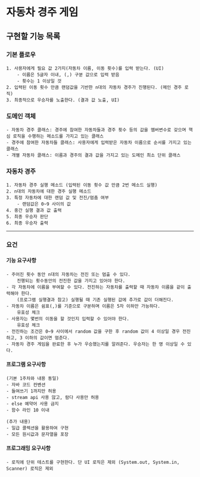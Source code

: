 # 자동차 경주 게임

## 구현할 기능 목록

### 기본 플로우
    1. 사용자에게 필요 값 2가지(자동차 이름, 이동 횟수)를 입력 받는다. (UI)
        - 이름은 5글자 이내, (,) 구분 값으로 입력 받음
        - 횟수는 1 이상일 것
    2. 입력된 이동 횟수 만큼 랜덤값을 기반한 n대의 자동차 경주가 진행된다. (메인 경주 로직)
    3. 최종적으로 우승자를 노출한다. (결과 값 노출, UI)

### 도메인 객체
    - 자동차 경주 클래스: 경주에 참여한 자동차들과 경주 횟수 등의 값을 멤버변수로 갖으며 핵심 로직을 수행하는 메소드를 가지고 있는 클래스
    - 경주에 참여한 자동차들 클래스: 사용자에게 입력받은 자동차 이름으로 순서를 가지고 있는 클래스
    - 개별 자동차 클래스: 이름과 경주의 결과 값을 가지고 있는 도메인 최소 단위 클래스

### 자동차 경주
    1. 자동차 경주 실행 메소드 (입력된 이동 횟수 값 만큼 2번 메소드 실행)
    2. n대의 자동차에 대한 경주 실행 메소드
    3. 특정 자동차에 대한 랜덤 값 및 전진/멈춤 여부
        - 랜덤값은 0~9 사이의 값
    4. 중간 실행 결과 값 출력
    5. 최종 우승자 판단
    6. 최종 우승자 출력
---

### 요건

#### 기능 요구사항
	- 주어진 횟수 동안 n대의 자동차는 전진 또는 멈출 수 있다.
		진행되는 횟수동안의 전진한 값을 가지고 있어야 한다.
	- 각 자동차에 이름을 부여할 수 있다. 전진하는 자동차를 출력할 때 자동차 이름을 같이 출력해야 한다.
		(프로그램 실행결과 참고) 실행될 때 기존 실행된 값에 추가로 값이 더해진다.
	- 자동차 이름은 쉼표(,)를 기준으로 구분하며 이름은 5자 이하만 가능하다.
		유효성 체크
	- 사용자는 몇번의 이동을 할 것인지 입력할 수 있어야 한다.
		유효성 체크
	- 전진하는 조건은 0~9 사이에서 random 값을 구한 후 random 값이 4 이상일 경우 전진하고, 3 이하의 값이면 멈춘다.
	- 자동차 경주 게임을 완료한 후 누가 우승했는지를 알려준다. 우승자는 한 명 이상일 수 있다.


#### 프로그램 요구사항
	(기본 1주차와 내용 동일)
	- 자바 코드 컨벤션
	- 들여쓰기 1까지만 허용
	- stream api 사용 않고, 람다 사용만 허용
	- else 예약어 사용 금지
	- 함수 라인 10 이내

	(추가 내용)
	- 일급 콜렉션을 활용하여 구현
	- 모든 원시값과 문자열을 포장

#### 프로그래밍 요구사항
	- 로직에 단위 테스트를 구현한다. 단 UI 로직은 제외 (System.out, System.in, Scanner) 로직은 제외

